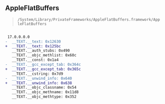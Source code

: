 ## AppleFlatBuffers

> `/System/Library/PrivateFrameworks/AppleFlatBuffers.framework/AppleFlatBuffers`

```diff

 17.0.0.0.0
-  __TEXT.__text: 0x12630
+  __TEXT.__text: 0x125bc
   __TEXT.__auth_stubs: 0x490
   __TEXT.__objc_methlist: 0x60c
   __TEXT.__const: 0x1a4
-  __TEXT.__gcc_except_tab: 0x364c
+  __TEXT.__gcc_except_tab: 0x365c
   __TEXT.__cstring: 0x7d9
-  __TEXT.__unwind_info: 0x640
+  __TEXT.__unwind_info: 0x638
   __TEXT.__objc_classname: 0x54
   __TEXT.__objc_methname: 0x11d8
   __TEXT.__objc_methtype: 0x352

```
